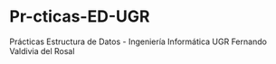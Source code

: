 # Pr-cticas-ED-UGR
Prácticas Estructura de Datos - Ingeniería Informática UGR
Fernando Valdivia del Rosal

